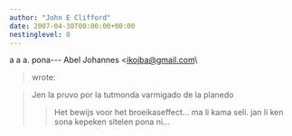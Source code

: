 ```yaml
---
author: "John E Clifford"
date: 2007-04-30T00:00:00+00:00
nestinglevel: 0
---
```

a a a. pona---
 Abel Johannes <[ikojba@gmail.com](mailto://ikojba@gmail.com)\
> wrote:

> Jen la pruvo por la tutmonda varmigado de la planedo
>> Het bewijs voor het broeikaseffect...
>> ma li kama seli. jan li ken sona kepeken sitelen pona ni...
>